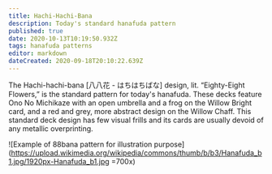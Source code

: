 ```yaml
---
title: Hachi-Hachi-Bana
description: Today's standard hanafuda pattern
published: true
date: 2020-10-13T10:19:50.932Z
tags: hanafuda patterns
editor: markdown
dateCreated: 2020-09-18T20:10:22.639Z
---
```


The Hachi-hachi-bana [八八花 - はちはちばな] design, lit. “Eighty-Eight Flowers,” is the standard pattern for today's hanafuda. These decks feature Ono No Michikaze with an open umbrella and a frog on the Willow Bright card, and a red and grey, more abstract design on the Willow Chaff. This standard deck design has few visual frills and its cards are usually devoid of any metallic overprinting.

![Example of 88bana pattern for illustration purpose](https://upload.wikimedia.org/wikipedia/commons/thumb/b/b3/Hanafuda_b1.jpg/1920px-Hanafuda_b1.jpg =700x)